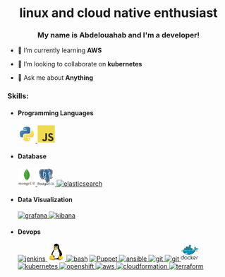 <h1 align="center">linux and cloud native enthusiast</h1>
<h3 align="center">My name is Abdelouahab and I'm a  developer!</h3>

- 🌱 I’m currently learning **AWS**

- 👯 I’m looking to collaborate on **kubernetes**

- 💬 Ask me about **Anything**


<h3 align="left">Skills:</h3>
<ul>
  <li><h4 align="left">Programming Languages</h4></li>
    <a href="https://www.python.org" target="_blank"> <img src="https://raw.githubusercontent.com/devicons/devicon/master/icons/python/python-original.svg" width="40" height="40"/> </a>
  <a href="https://developer.mozilla.org/en-US/docs/Web/JavaScript" target="_blank"> <img src="https://raw.githubusercontent.com/devicons/devicon/master/icons/javascript/javascript-original.svg" alt="javascript" width="40" height="40"/> </a>
  
  


<li><h4 align="left">Database</h4></li>
    <a href="https://www.mongodb.com/" target="_blank"> <img src="https://raw.githubusercontent.com/devicons/devicon/master/icons/mongodb/mongodb-original-wordmark.svg" alt="mongodb" width="40" height="40"/> </a>
    <a href="https://www.postgresql.org" target="_blank"> <img src="https://raw.githubusercontent.com/devicons/devicon/master/icons/postgresql/postgresql-original-wordmark.svg" alt="postgresql" width="40" height="40"/> </a>
    <a href="https://www.elastic.co" target="_blank"> <img src="https://www.vectorlogo.zone/logos/elastic/elastic-icon.svg" alt="elasticsearch" width="40" height="40"/> </a>



<li><h4 align="left">Data Visualization</h4></li>
<a href="https://grafana.com" target="_blank"> <img src="https://www.vectorlogo.zone/logos/grafana/grafana-icon.svg" alt="grafana" width="40" height="40"/> </a>
<a href="https://www.elastic.co/kibana" target="_blank"> <img src="https://www.vectorlogo.zone/logos/elasticco_kibana/elasticco_kibana-icon.svg" alt="kibana" width="40" height="40"/> </a>

<li><h4 align="left">Devops</h4></li>
<a href="https://www.jenkins.io" target="_blank"> <img src="https://www.vectorlogo.zone/logos/jenkins/jenkins-icon.svg" alt="jenkins" width="40" height="40"/> </a>
<a href="https://www.linux.org/" target="_blank"> <img src="https://raw.githubusercontent.com/devicons/devicon/master/icons/linux/linux-original.svg" alt="linux" width="40" height="40"/> </a>
<a href="https://www.gnu.org/software/bash/" target="_blank">
<img src="https://www.vectorlogo.zone/logos/gnu_bash/gnu_bash-icon.svg" alt="bash" width="40" height="40"/></a>
<a href="https://puppet.com/" target="_blank"> <img src="https://raw.githubusercontent.com/H1rkul2/svg_assets/main/puppet-icon.svg" alt="Puppet" width="40" height="40"/> </a>
<a href="https://www.ansible.com/" target="_blank"> <img src="https://raw.githubusercontent.com/H1rkul2/svg_assets/main/ansible-svgrepo-com.svg" alt="ansible" width="40" height="40"/> </a>
<a href="https://git-scm.com/" target="_blank"> <img src="https://www.vectorlogo.zone/logos/git-scm/git-scm-icon.svg" alt="git" width="40" height="40"/> </a>
<a href="https://about.gitlab.com/" target="_blank"> <img src="https://about.gitlab.com/images/press/press-kit-icon.svg" alt="git" width="40" height="40"/> </a>
<a href="https://www.docker.com/" target="_blank"> <img src="https://raw.githubusercontent.com/devicons/devicon/master/icons/docker/docker-original-wordmark.svg" alt="docker" width="40" height="40"/> </a>
<a href="https://kubernetes.io" target="_blank"> <img src="https://www.vectorlogo.zone/logos/kubernetes/kubernetes-icon.svg" alt="kubernetes" width="40" height="40"/> </a>
  <a href="https://prometheus.io/" target="_blank"> <img src="https://raw.githubusercontent.com/H1rkul2/svg_assets/main/prometheus.svg" alt="openshift" width="40" height="40"/> </a>
<a href="https://aws.amazon.com" target="_blank">
  <img src="https://raw.githubusercontent.com/H1rkul2/svg_assets/main/aws.svg" alt="aws" width="40" height="40"/> </a> 
    <a href="https://aws.amazon.com/cloudformation/" target="_blank"> <img src="https://raw.githubusercontent.com/H1rkul2/svg_assets/main/aws-cloudformation.svg" alt="cloudformation" width="40" height="40"/> </a>
 <a href="https://www.terraform.io/" target="_blank"> <img src="https://raw.githubusercontent.com/H1rkul2/svg_assets/main/terraform-icon.svg" alt="terraform" width="40" height="40"/> </a>
  

